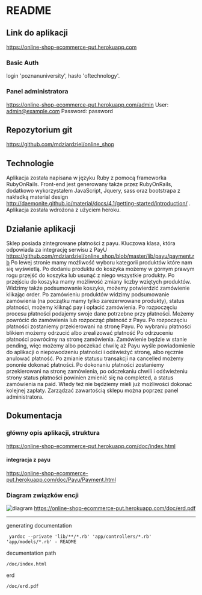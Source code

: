 # README

## Link do aplikacji
https://online-shop-ecommerce-put.herokuapp.com

### Basic Auth
login 'poznanuniversity', hasło 'oftechnology'.

### Panel administratora
https://online-shop-ecommerce-put.herokuapp.com/admin
User: admin@example.com
Password: password


## Repozytorium git
https://github.com/mdziardziel/online_shop


## Technologie
Aplikacja została napisana w języku Ruby z pomocą frameworka RubyOnRails. Front-end jest generowany także przez RubyOnRails, dodatkowo wykorzystałem JavaScript, Jquery, sass oraz bootstrapa z nakładką material design http://daemonite.github.io/material/docs/4.1/getting-started/introduction/ .
Aplikacja została wdrożona z użyciem heroku.


## Działanie aplikacji
Sklep posiada zintegrowane płatności z payu. Kluczowa klasa, która odpowiada za integrację serwisu z PayU https://github.com/mdziardziel/online_shop/blob/master/lib/payu/payment.rb
Po lewej stronie mamy możliwość wyboru kategorii produktów które nam się wyświetlą.
Po dodaniu produktu do koszyka możemy w górnym prawym rogu przejść do koszyka lub usunąć z niego wszystkie produkty.
Po przejściu do koszyka mamy możliwość zmiany liczby wziętych produktów. Widzimy także podsumowanie koszyka, możemy potwierdzić zamówienie klikając order.
Po zamówieniu produktów widzimy podsumowanie zamówienia (na początku mamy tylko zarezerwowane produkty), status płatności, możemy kliknąć pay i opłacić zamówienia.
Po rozpoczęciu procesu płatności podajemy swoje dane potrzebne przy płatności. Możemy powrócić do zamówienia lub rozpocząć płatność z Payu.
Po rozpoczęciu płatności zostaniemy przekierowani na stronę Payu. Po wybraniu płatności blikiem możemy odrzucić albo zrealizować płatność
Po odrzuceniu płatności powrócimy na stronę zamówienia. Zamówienie będzie w stanie pending, więc możemy albo poczekać chwilę aż Payu wyśle powiadomienie do aplikacji o niepowodzeniu płatności i odświeżyć stronę, albo ręcznie anulować płatność. Po zmianie statusu transakcji na cancelled możemy pononie dokonać płatności.
Po dokonaniu płatności zostaniemy przekierowani na stronę zamówienia, po odczekaniu chwili i odświeżeniu strony status płatności powinien zmienić się na completed, a status zamówienia na paid. Wtedy też nie będziemy mieli już możliwości dokonać kolejnej zapłaty.
Zarządzać zawartością sklepu można poprzez panel administratora.

## Dokumentacja
### główny opis aplikacji, struktura
https://online-shop-ecommerce-put.herokuapp.com/doc/index.html
#### integracja z payu 
https://online-shop-ecommerce-put.herokuapp.com/doc/Payu/Payment.html
### Diagram związków encji 
![diagram](https://online-shop-ecommerce-put.herokuapp.com/erd.png)
https://online-shop-ecommerce-put.herokuapp.com/doc/erd.pdf







----------------------------------------------------------------------------------------

generating documentation
```
 yardoc --private 'lib/**/*.rb' 'app/controllers/*.rb' 'app/models/*.rb' - README
```
decumentation path
```
/doc/index.html
```
erd 
```
/doc/erd.pdf
```